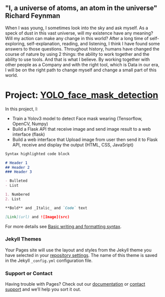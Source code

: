## "I, a universe of atoms, an atom in the universe" Richard Feynman

When I was young, I sometimes look into the sky and ask myself. As a speck of dust in this vast universe, will my existence have any meaning? Will my action can make any change in this world? After a long time of self-exploring, self-explanation, reading, and listening, I think I have found some answers to those questions. Throughout history, humans have changed the course of nature by using 2 things: the ability to work together and the ability to use tools. And that is what I believe. By working together with other people as a Company and with the right tool, which is Data in our era, I will be on the right path to change myself and change a small part of this world.

# Project: [YOLO_face_mask_detection](https://github.com/TranPhu1999/YOLO_face_mask_detection)
In this project, I:
- Train a Yolov3 model to detect Face mask wearing (Tensorflow, OpenCV, Numpy)
- Build a Flask API that receive image and send image result to a web interface (flask)
- Build a web interface that Upload image from user then send it to Flask API, receive and display the output (HTML, CSS, JavaSript)

```markdown
Syntax highlighted code block

# Header 1
## Header 2
### Header 3

- Bulleted
- List

1. Numbered
2. List

**Bold** and _Italic_ and `Code` text

[Link](url) and ![Image](src)
```

For more details see [Basic writing and formatting syntax](https://docs.github.com/en/github/writing-on-github/getting-started-with-writing-and-formatting-on-github/basic-writing-and-formatting-syntax).

### Jekyll Themes

Your Pages site will use the layout and styles from the Jekyll theme you have selected in your [repository settings](https://github.com/TranPhu1999/TranDucPhu_porfolio/settings/pages). The name of this theme is saved in the Jekyll `_config.yml` configuration file.

### Support or Contact

Having trouble with Pages? Check out our [documentation](https://docs.github.com/categories/github-pages-basics/) or [contact support](https://support.github.com/contact) and we’ll help you sort it out.
